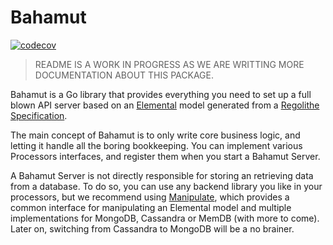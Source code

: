 
# Bahamut

[![codecov](https://codecov.io/gh/aporeto-inc/bahamut/branch/master/graph/badge.svg?token=gMtfEkiWUa)](https://codecov.io/gh/aporeto-inc/bahamut)

> README IS A WORK IN PROGRESS AS WE ARE WRITTING MORE DOCUMENTATION ABOUT THIS PACKAGE.

Bahamut is a Go library that provides everything you need to set up a full blown API server based on an [Elemental](https://go.aporeto.io/elemental) model generated from a [Regolithe Specification](https://go.aporeto.io/regolithe).

The main concept of Bahamut is to only write core business logic, and letting it handle all the boring bookkeeping. You can implement various Processors interfaces, and register them when you start a Bahamut Server.

A Bahamut Server is not directly responsible for storing an retrieving data from a database. To do so, you can use any backend library you like in your processors, but we recommend using [Manipulate](https://go.aporeto.io/manipulate), which provides a common interface for manipulating an Elemental model and multiple implementations for MongoDB, Cassandra or MemDB (with more to come). Later on, switching from Cassandra to MongoDB will be a no brainer.
